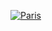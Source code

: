 

<a href="" ><img src="https://badge.mediaplus.ma/greenbinary/Hait-hsa" alt="Paris" class="center" alt="Hait-hsa's 42 stats" /></a>
